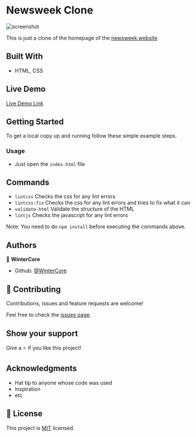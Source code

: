 # Newsweek Clone

![screenshot](./app_screenshot.png)

This is just a clone of the homepage of the [newsweek website](https://www.newsweek.com/)

## Built With

- HTML, CSS

## Live Demo

[Live Demo Link](https://wintercore.github.io/microverse-newsweek-clone/)


## Getting Started

To get a local copy up and running follow these simple example steps.

### Usage
- Just open the `index.html` file

## Commands
- `lintcss` Checks the css for any lint errors
- `lintcss:fix` Checks the css for any lint errors and tries to fix what it can
- `validate-html` Validate the structure of the HTML
- `lintjs` Checks the javascript for any lint errors

Note: You need to do `npm install` before executing the commands above.

## Authors

👤 **WinterCore**

- Github: [@WinterCore](https://github.com/WinterCore)

## 🤝 Contributing

Contributions, issues and feature requests are welcome!

Feel free to check the [issues page](issues/).

## Show your support

Give a ⭐️ if you like this project!

## Acknowledgments

- Hat tip to anyone whose code was used
- Inspiration
- etc

## 📝 License

This project is [MIT](lic.url) licensed.